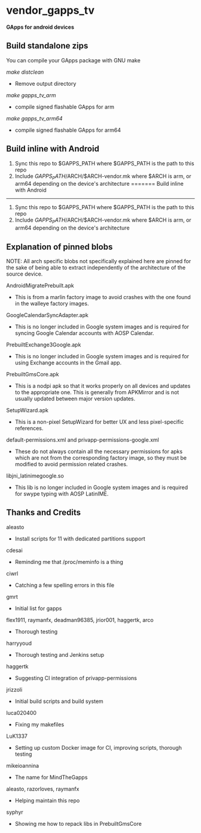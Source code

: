 # vendor_gapps_tv

**GApps for android devices**

Build standalone zips
-------------------

You can compile your GApps package with GNU make

_make distclean_
- Remove output directory

_make gapps_tv_arm_
- compile signed flashable GApps for arm

_make gapps_tv_arm64_
- compile signed flashable GApps for arm64

Build inline with Android
-------------------
1. Sync this repo to $GAPPS_PATH where $GAPPS_PATH is the path to this repo
2. Include $GAPPS_PATH/$ARCH/$ARCH-vendor.mk where $ARCH is arm, or arm64 depending on the device's architecture
=======
Build inline with Android
-------------------
1. Sync this repo to $GAPPS_PATH where $GAPPS_PATH is the path to this repo
2. Include $GAPPS_PATH/$ARCH/$ARCH-vendor.mk where $ARCH is arm, or arm64 depending on the device's architecture

Explanation of pinned blobs
-------------------
NOTE: All arch specific blobs not specifically explained here are pinned for the sake of being able to extract independently of the architecture of the source device.

AndroidMigratePrebuilt.apk
- This is from a marlin factory image to avoid crashes with the one found in the walleye factory images.

GoogleCalendarSyncAdapter.apk
- This is no longer included in Google system images and is required for syncing Google Calendar accounts with AOSP Calendar.

PrebuiltExchange3Google.apk
- This is no longer included in Google system images and is required for using Exchange accounts in the Gmail app.

PrebuiltGmsCore.apk
- This is a nodpi apk so that it works properly on all devices and updates to the appropriate one. This is generally from APKMirror and is not usually updated between major version updates.

SetupWizard.apk
- This is a non-pixel SetupWizard for better UX and less pixel-specific references.

default-permissions.xml and privapp-permissions-google.xml
- These do not always contain all the necessary permissions for apks which are not from the corresponding factory image, so they must be modified to avoid permission related crashes.

libjni_latinimegoogle.so
- This lib is no longer included in Google system images and is required for swype typing with AOSP LatinIME.

Thanks and Credits
-------------------

aleasto
- Install scripts for 11 with dedicated partitions support

cdesai
- Reminding me that /proc/meminfo is a thing

ciwrl
- Catching a few spelling errors in this file

gmrt
- Initial list for gapps

flex1911, raymanfx, deadman96385, jrior001, haggertk, arco
- Thorough testing

harryyoud
- Thorough testing and Jenkins setup

haggertk
- Suggesting CI integration of privapp-permissions

jrizzoli
- Initial build scripts and build system

luca020400
- Fixing my makefiles

LuK1337
- Setting up custom Docker image for CI, improving scripts, thorough testing

mikeioannina
- The name for MindTheGapps

aleasto, razorloves, raymanfx
- Helping maintain this repo

syphyr
- Showing me how to repack libs in PrebuiltGmsCore
